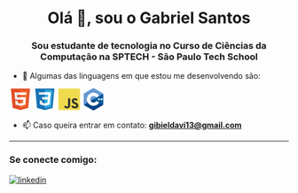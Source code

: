 <h1 align="center">Olá 👋, sou o Gabriel Santos</h1>
<h3 align="center">Sou estudante de tecnologia no Curso de Ciências da Computação na SPTECH - São Paulo Tech School</h3>



- 🌱 Algumas das linguagens em que estou me desenvolvendo são:

<p>
  <img src="https://raw.githubusercontent.com/devicons/devicon/master/icons/html5/html5-original.svg" alt="HTML" width="40" height="40"/> 
  <img src="https://raw.githubusercontent.com/devicons/devicon/master/icons/css3/css3-original.svg" alt="CSS" width="40" height="40"/> 
  <img src="https://raw.githubusercontent.com/devicons/devicon/master/icons/javascript/javascript-original.svg" alt="JavaScript" width="40" height="40"/> 
  <img src="https://raw.githubusercontent.com/devicons/devicon/master/icons/cplusplus/cplusplus-original.svg" alt="C++" width="40" height="40"/> 
</p>

- 📫 Caso queira entrar em contato: **gibieldavi13@gmail.com**

---

<h3 align="left">Se conecte comigo:</h3>
<p align="left">
  <a href="https://www.linkedin.com/in/gabrieusu" target="blank">
    <img align="center" src="https://raw.githubusercontent.com/rahuldkjain/github-profile-readme-generator/master/src/images/icons/Social/linked-in-alt.svg" alt="linkedin" height="30" width="40" />
  </a>
</p>
